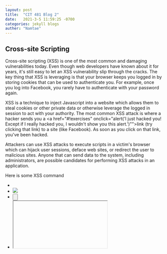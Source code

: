 ```yaml
---
layout: post
title:  "CIT 481 Blog 2"
date:   2021-3-5 11:59:25 -0700
categories: jekyll blogs
auther: "Namtae"
---
```


<h2>Cross-site Scripting</h2>
Cross-site scripting (XSS) is one of the most common and damaging vulnerabilities today. Even though web developers have known about it for years, it's still easy to let an XSS vulnerability slip through the cracks. The key thing that XSS is leveraging is that your browser keeps you logged in by storing cookies that can be used to authenticate you. For example, once you log into Facebook, you rarely have to authenticate with your password again.

XSS is a technique to inject Javascript into a website which allows them to steal cookies or other private data or otherwise leverage the logged in session to act with your authority. The most common XSS attack is where a hacker sends you a <a href="#!exercises" onclick="alert('I just hacked you! Except if I really hacked you, I wouldn't show you this alert.')"">link (try clicking that link) to a site (like Facebook). As soon as you click on that link, you've been hacked.

Attackers can use XSS attacks to execute scripts in a victim's browser which can hijack user sessions, deface web sites, or redirect the user to malicious sites. Anyone that can send data to the system, including administrators, are possible candidates for performing XSS attacks in an application. 

Here is some XSS command
<ul>
	<li><SCRIPT>alert('XSS')</SCRIPT></li>
	<li><IMG SRC="#" ONERROR="alert('XSS')"/></li>
	<li><INPUT TYPE="BUTTON" ONCLICK="alert('XSS')"/></li>
	<li><IFRAME SRC="javascript:alert('XSS');"></IFRAME></li>
</ul>
